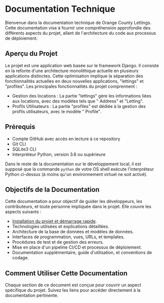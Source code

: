 # Documentation Technique

Bienvenue dans la documentation technique de Orange County Lettings. Cette documentation vise à fournir une
compréhension approfondie des différents aspects du projet, allant de l'architecture du code aux processus de
déploiement.

## Aperçu du Projet

Le projet est une application web basée sur le framework Django. Il consiste en la refonte d'une architecture
monolithique actuelle en plusieurs applications distinctes. Cette optimisation implique la séparation des
fonctionnalités actuelles en deux nouvelles applications, "lettings" et "profiles". Les principales fonctionnalités du
projet comprennent :

- Gestion des locations : La partie "lettings" gère les informations liées aux locations, avec des modèles tels que "
  Address" et "Letting".
- Profils Utilisateurs : La partie "profiles" est dédiée à la gestion des profils utilisateurs, avec le modèle "
  Profile".

## Prérequis

- Compte GitHub avec accès en lecture à ce repository
- Git CLI
- SQLite3 CLI
- Interpréteur Python, version 3.6 ou supérieure

Dans le reste de la documentation sur le développement local, il est supposé que la commande `python` de votre OS shell
exécute l'interpréteur Python ci-dessus (à moins qu'un environnement virtuel ne soit activé).

## Objectifs de la Documentation

Cette documentation a pour objectif de guider les développeurs, les contributeurs, et toute personne impliquée dans le
projet. Elle couvre les aspects suivants :

- [Installation du projet et démarrage rapide](Installation.md).
- Technologies utilisées et explications détaillées.
- Architecture de la base de données et modèles de données.
- Interfaces de programmation, vues, URLs, et templates.
- Procédures de test et de gestion des erreurs.
- Mise en place d'un pipeline CI/CD et processus de déploiement.
- Documentation supplémentaire, guide d'utilisation, et conventions de codage.

## Comment Utiliser Cette Documentation

Chaque section de ce document est conçue pour couvrir un aspect spécifique du projet. Suivez les liens pour accéder
directement à la documentation pertinente.

